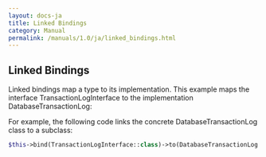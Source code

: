 ```yaml
---
layout: docs-ja
title: Linked Bindings
category: Manual
permalink: /manuals/1.0/ja/linked_bindings.html
---
```

## Linked Bindings

Linked bindings map a type to its implementation. This example maps the interface TransactionLogInterface to the implementation DatabaseTransactionLog:

For example, the following code links the concrete DatabaseTransactionLog class to a subclass:

```php
$this->bind(TransactionLogInterface::class)->to(DatabaseTransactionLog::class);
```
